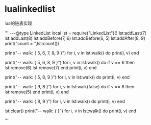 # lualinkedlist
lua的链表实现

'''
---@type LinkedList
local lst = require("LinkedList")()
lst:addLast(7)
lst:addLast(8)
lst:addBefore(7, 6)
lst:addBefore(6, 5)
lst:addAfter(8, 9)
print("count = ",lst:count())

print("-- walk: { 5, 6, 7, 8, 9 }")
for i, v in lst:walk() do
print(i, v)
end

print("-- walk: { 5, 6, 8, 9 }")
for i, v in lst:walk() do
if v == 6 then
lst:remove(6)
lst:remove(7)
end
print(i, v)
end

print("-- walk: { 5, 8, 9 }")
for i, v in lst:walk() do
print(i, v)
end

print("-- walk: { 9, 8 }")
for i, v in lst:walk(false) do
if v == 8 then
lst:remove(5)
end
print(i, v)
end

print("-- walk: { 8, 9 }")
for i, v in lst:walk() do
print(i, v)
end

lst:clear()
print("-- walk: { }")
for i, v in lst:walk() do
print(i, v)
end

'''
